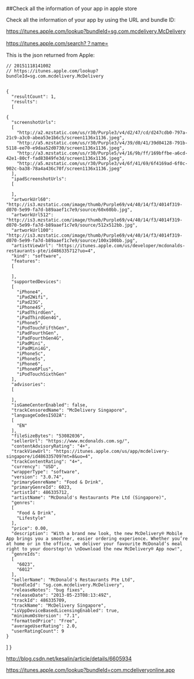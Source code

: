 ##Check all the information of your app in apple store

Check all the information of your app by using the URL and bundle ID:

https://itunes.apple.com/lookup?bundleId=sg.com.mcdelivery.McDelivery



https://itunes.apple.com/search?？name=


This is the json returned from Apple:

	// 20151118141002
	// https://itunes.apple.com/lookup?bundleId=sg.com.mcdelivery.McDelivery
	

	{
	  "resultCount": 1,
	  "results": 
	  [
    
    {
      "screenshotUrls": 
      [
        "http://a2.mzstatic.com/us/r30/Purple3/v4/d2/47/cd/d247cdb0-797a-21c9-a3c0-abea53e1b6c5/screen1136x1136.jpeg",
        "http://a5.mzstatic.com/us/r30/Purple3/v4/39/d0/41/39d04128-791b-5118-ee70-e9daa52d0730/screen1136x1136.jpeg",
        "http://a3.mzstatic.com/us/r30/Purple5/v4/16/9b/ff/169bffbe-a6cd-42e1-80cf-fad83849fe3d/screen1136x1136.jpeg",
        "http://a5.mzstatic.com/us/r30/Purple3/v4/6f/41/69/6f4169ad-6f0c-902c-ba38-78a4a436c70f/screen1136x1136.jpeg"
      ],
      "ipadScreenshotUrls": 
      [
        
      ],
      "artworkUrl60": "http://is3.mzstatic.com/image/thumb/Purple69/v4/40/14/f3/4014f319-d070-5e99-fa7d-b89aaef1c7e9/source/60x60bb.jpg",
      "artworkUrl512": "http://is3.mzstatic.com/image/thumb/Purple69/v4/40/14/f3/4014f319-d070-5e99-fa7d-b89aaef1c7e9/source/512x512bb.jpg",
      "artworkUrl100": "http://is3.mzstatic.com/image/thumb/Purple69/v4/40/14/f3/4014f319-d070-5e99-fa7d-b89aaef1c7e9/source/100x100bb.jpg",
      "artistViewUrl": "https://itunes.apple.com/us/developer/mcdonalds-restaurants-pte/id486335712?uo=4",
      "kind": "software",
      "features": 
      [
        
      ],
      "supportedDevices": 
      [
        "iPhone4",
        "iPad2Wifi",
        "iPad23G",
        "iPhone4S",
        "iPadThirdGen",
        "iPadThirdGen4G",
        "iPhone5",
        "iPodTouchFifthGen",
        "iPadFourthGen",
        "iPadFourthGen4G",
        "iPadMini",
        "iPadMini4G",
        "iPhone5c",
        "iPhone5s",
        "iPhone6",
        "iPhone6Plus",
        "iPodTouchSixthGen"
      ],
      "advisories": 
      [
        
      ],
      "isGameCenterEnabled": false,
      "trackCensoredName": "McDelivery Singapore",
      "languageCodesISO2A": 
      [
        "EN"
      ],
      "fileSizeBytes": "53082036",
      "sellerUrl": "https://www.mcdonalds.com.sg/",
      "contentAdvisoryRating": "4+",
      "trackViewUrl": "https://itunes.apple.com/us/app/mcdelivery-singapore/id486335709?mt=8&uo=4",
      "trackContentRating": "4+",
      "currency": "USD",
      "wrapperType": "software",
      "version": "3.0.74",
      "primaryGenreName": "Food & Drink",
      "primaryGenreId": 6023,
      "artistId": 486335712,
      "artistName": "McDonald's Restaurants Pte Ltd (Singapore)",
      "genres": 
      [
        "Food & Drink",
        "Lifestyle"
      ],
      "price": 0.00,
      "description": "With a brand new look, the new McDelivery® Mobile App brings you a smoother, easier ordering experience. Whether you’re at home or in the office, we deliver your favourite McDonald’s meal right to your doorstep!\n \nDownload the new McDelivery® App now!",
      "genreIds": 
      [
        "6023",
        "6012"
      ],
      "sellerName": "McDonald's Restaurants Pte Ltd",
      "bundleId": "sg.com.mcdelivery.McDelivery",
      "releaseNotes": "bug fixes",
      "releaseDate": "2013-05-23T08:13:49Z",
      "trackId": 486335709,
      "trackName": "McDelivery Singapore",
      "isVppDeviceBasedLicensingEnabled": true,
      "minimumOsVersion": "7.1",
      "formattedPrice": "Free",
      "averageUserRating": 2.0,
      "userRatingCount": 9
    }
  ]
}


http://blog.csdn.net/kesalin/article/details/6605934



https://itunes.apple.com/lookup?bundleId=com.mcdeliveryonline.app

